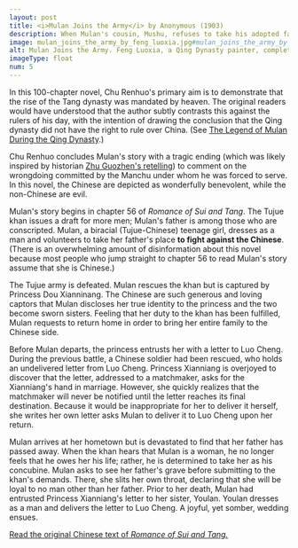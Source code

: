 ```yaml
---
layout: post
title: <i>Mulan Joins the Army</i> by Anonymous (1903)
description: When Mulan's cousin, Mushu, refuses to take his adopted father's place in battle, Mulan joins the army in Mushu's stead.
image: mulan_joins_the_army_by_feng_luoxia.jpg#mulan_joins_the_army_by_feng_luoxia_fullsize.jpg
alt: Mulan Joins the Army. Feng Luoxia, a Qing Dynasty painter, completed this artwork in 1900 (Public domain).
imageType: float
num: 5
---
```


In this 100-chapter novel, Chu Renhuo's primary aim is to demonstrate that the rise of the Tang dynasty was mandated by heaven. The original readers would have understood that the author subtly contrasts this against the rulers of his day, with the intention of drawing the conclusion that the Qing dynasty did not have the right to rule over China. (See <a href="legend_of_mulan_qing_dynasty">The Legend of Mulan During the Qing Dynasty</a>.)

Chu Renhuo concludes Mulan's story with a tragic ending (which was likely inspired by historian <a href="miniscule_book_from_the_yongzhuang_studio.html">Zhu Guozhen's retelling</a>) to comment on the wrongdoing committed by the Manchu under whom he was forced to serve. In this novel, the Chinese are depicted as wonderfully benevolent, while the non-Chinese are evil.

Mulan's story begins in chapter 56 of *Romance of Sui and Tang*. The Tujue khan issues a draft for more men; Mulan's father is among those who are conscripted. Mulan, a biracial (Tujue-Chinese) teenage girl, dresses as a man and volunteers to take her father's place <b>to fight against the Chinese</b>. (There is an overwhelming amount of disinformation about this novel because most people who jump straight to chapter 56 to read Mulan's story assume that she is Chinese.)

The Tujue army is defeated. Mulan rescues the khan but is captured by Princess Dou Xianninang. The Chinese are such generous and loving captors that Mulan discloses her true identity to the princess and the two become sworn sisters. Feeling that her duty to the khan has been fulfilled, Mulan requests to return home in order to bring her entire family to the Chinese side.

Before Mulan departs, the princess entrusts her with a letter to Luo Cheng. During the previous battle, a Chinese soldier had been rescued, who holds an undelivered letter from Luo Cheng. Princess Xianniang is overjoyed to discover that the letter, addressed to a matchmaker, asks for the Xianniang's hand in marriage. However, she quickly realizes that the matchmaker will never be notified until the letter reaches its final destination. Because it would be inappropriate for her to deliver it herself, she writes her own letter asks Mulan to deliver it to Luo Cheng upon her return.

Mulan arrives at her hometown but is devastated to find that her father has passed away. When the khan hears that Mulan is a woman, he no longer feels that he owes her his life; rather, he is determined to take her as his concubine. Mulan asks to see her father's grave before submitting to the khan's demands. There, she slits her own throat, declaring that she will be loyal to no man other than her father.
Prior to her death, Mulan had entrusted Princess Xianniang's letter to her sister, Youlan. Youlan dresses as a man and delivers the letter to Luo Cheng. A joyful, yet somber, wedding ensues.

<a href="https://zh.wikisource.org/zh-hant/%E9%9A%8B%E5%94%90%E6%BC%94%E7%BE%A9">Read the original Chinese text of *Romance of Sui and Tang.*</a>
